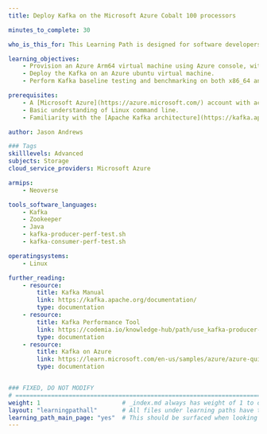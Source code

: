 ```yaml
---
title: Deploy Kafka on the Microsoft Azure Cobalt 100 processors 

minutes_to_complete: 30   

who_is_this_for: This Learning Path is designed for software developers looking to migrate their Kafka workloads from x86_64 to Arm-based platforms, specifically on the Microsoft Azure Cobalt 100 processors.

learning_objectives: 
    - Provision an Azure Arm64 virtual machine using Azure console, with Ubuntu as the base image.
    - Deploy the Kafka on an Azure ubuntu virtual machine.
    - Perform Kafka baseline testing and benchmarking on both x86_64 and Arm64 virtual machine.

prerequisites:
    - A [Microsoft Azure](https://azure.microsoft.com/) account with access to Cobalt 100 based instances (Dpsv6). 
    - Basic understanding of Linux command line.
    - Familiarity with the [Apache Kafka architecture](https://kafka.apache.org/) and deployment practices on Arm64 platforms.

author: Jason Andrews

### Tags
skilllevels: Advanced
subjects: Storage
cloud_service_providers: Microsoft Azure

armips:
    - Neoverse

tools_software_languages:
    - Kafka
    - Zookeeper
    - Java
    - kafka-producer-perf-test.sh
    - kafka-consumer-perf-test.sh

operatingsystems:
    - Linux

further_reading:
    - resource:
        title: Kafka Manual
        link: https://kafka.apache.org/documentation/
        type: documentation
    - resource:
        title: Kafka Performance Tool
        link: https://codemia.io/knowledge-hub/path/use_kafka-producer-perf-testsh_how_to_set_producer_config_at_kafka_210-0820
        type: documentation
    - resource:        
        title: Kafka on Azure
        link: https://learn.microsoft.com/en-us/samples/azure/azure-quickstart-templates/kafka-ubuntu-multidisks/
        type: documentation


### FIXED, DO NOT MODIFY
# ================================================================================
weight: 1                       # _index.md always has weight of 1 to order correctly
layout: "learningpathall"       # All files under learning paths have this same wrapper
learning_path_main_page: "yes"  # This should be surfaced when looking for related content. Only set for _index.md of learning path content.
---
```

